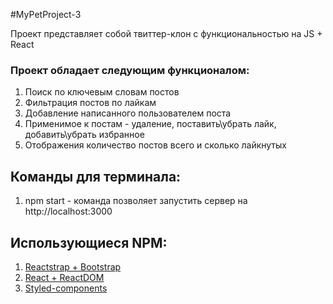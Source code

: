 #MyPetProject-3

Проект представляет собой твиттер-клон с функциональностью на JS + React

### Проект обладает следующим функционалом:
1) Поиск по ключевым словам постов
2) Фильтрация постов по лайкам
3) Добавление написанного пользователем поста
4) Применимое к постам - удаление, поставить\убрать лайк, добавить\убрать избранное
5) Отображения количество постов всего и сколько лайкнутых

## Команды для терминала:
1) npm start - команда позволяет запустить сервер на http://localhost:3000 

## Использующиеся NPM:
1) [Reactstrap + Bootstrap](https://reactstrap.github.io/)
2) [React + ReactDOM](https://github.com/facebook/react)
3) [Styled-components](https://styled-components.com/)
